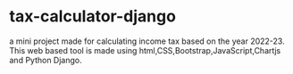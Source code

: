 # tax-calculator-django

a  mini project made for calculating income tax based on the year 2022-23.
This web based tool is made using html,CSS,Bootstrap,JavaScript,Chartjs
and Python Django.
